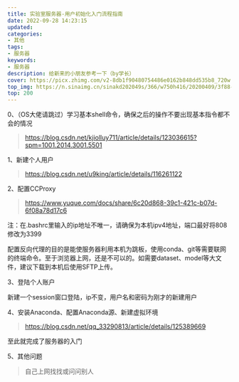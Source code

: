```yaml
---
title: 实验室服务器-用户初始化入门流程指南
date: 2022-09-28 14:23:15
updated:
categories: 
- 其他
tags: 
- 服务器
keywords:
- 服务器
description: 给新来的小朋友参考一下（by学长）
cover: https://picx.zhimg.com/v2-8db1f90480754486e0162b848dd535b8_720w.jpg?source=172ae18b
top_img: https://n.sinaimg.cn/sinakd202049s/366/w750h416/20200409/3f88-iryninw9126389.jpg
top: 200
---
```


0、（OS大佬请跳过）学习基本shell命令，确保之后的操作不要出现基本指令都不会的情况

> https://blog.csdn.net/kjiolluy711/article/details/123036615?spm=1001.2014.3001.5501

1、新建个人用户

> https://blog.csdn.net/u9king/article/details/116261122

2、配置CCProxy

> https://www.yuque.com/docs/share/6c20d868-39c1-421c-b07d-6f08a78d17c6

注：在.bashrc里输入的ip地址不唯一，请确保为本机ipv4地址，端口最好将808修改为3399

配置反向代理的目的是能使服务器利用本机为跳板，使用conda、git等需要联网的终端命令。至于浏览器上网，还是不可以的。如需要dataset、model等大文件，建议下载到本机后使用SFTP上传。

3、登陆个人账户

新建一个session窗口登陆，ip不变，用户名和密码为刚才的新建用户

4、安装Anaconda、配置Anaconda源、新建虚拟环境

> https://blog.csdn.net/qq_33290813/article/details/125389669

至此就完成了服务器的入门

5、其他问题

> 自己上网找找或问问别人
